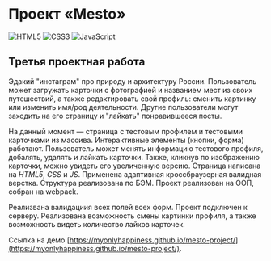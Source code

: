 # Проект «Mesto»
![HTML5](https://img.shields.io/badge/html5-%23E34F26.svg?style=for-the-badge&logo=html5&logoColor=white)
![CSS3](https://img.shields.io/badge/css3-%231572B6.svg?style=for-the-badge&logo=css3&logoColor=white)
![JavaScript](https://img.shields.io/badge/javascript-%23323330.svg?style=for-the-badge&logo=javascript&logoColor=%23F7DF1E)
## Третья проектная работа
Эдакий "инстаграм" про природу и архитектуру России. Пользователь может загружать карточки с фотографией и названием мест из своих путешествий, а также редактировать свой профиль: сменить картинку или изменить имя/род деятельности. Другие пользователи могут заходить на его страницу и "лайкать" понравившееся посты.

На данный момент — страница с тестовым профилем и тестовыми карточками из массива.
Интерактивные элементы (кнопки, форма) работают. Пользователь может менять информацию тестового профиля, добалять, удалять и лайкать карточки. Также, кликнув по изображению карточки, можно увидеть его увеличенную версию.
Страница написана на _HTML5_, _CSS_ и _JS_. Применена адаптивная кроссбраузерная валидная верстка. Структура реализована по БЭМ. Проект реализован на ООП, собран на webpack.

Реализвана валидациия всех полей всех форм.
Проект подключен к серверу. Реализована возможность смены картинки профиля, а также возможность видеть количество лайков карточек.

Ссылка на демо [https://myonlyhappiness.github.io/mesto-project/](https://myonlyhappiness.github.io/mesto-project/).
